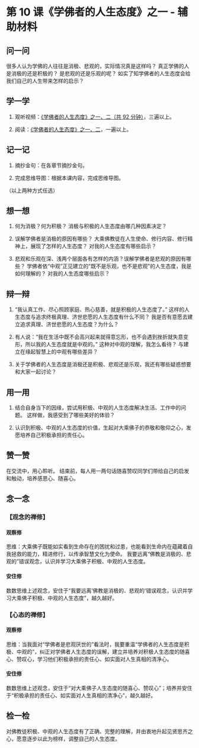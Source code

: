# 第 10 课《学佛者的人生态度》之一 - 辅助材料

## 问一问

很多人认为学佛的人往往是消极、悲观的，实际情况真是这样吗？
真正学佛的人是消极的还是积极的？
是悲观的还是乐观的呢？
如实了知学佛者的人生态度会给我们自己的人生带来怎样的启示？

## 学一学

1. 观听视频：[《学佛者的人生态度》之一、二（共 92 分钟）](https://www.youtube.com/watch?v=R31erH_I39E&list=PLFOtSydP54hdLSQfNmabHnm2zDucneVqm&index=1)，三遍以上。

2. 阅读：[《学佛者的人生态度》之一、二](./10-学佛者的人生态度之一)，一遍以上。

## 记一记

1. 摘抄金句：在各章节摘抄金句。

2. 完成思维导图：根据本课内容，完成思维导图。

（以上两种方式任选）

## 想一想

1. 何为消极？何为积极？
   消极与积极的人生态度由哪几种因素决定？

2. 误解学佛者是消极的原因有哪些？
   大乘佛教徒在人生使命、修行内容、修行精神上，展现了怎样的人生态度？
   对我的人生态度有哪些启示？

3. 悲观和乐观在深、浅两个层面各有怎样的内涵？误解学佛者是悲观的原因有哪些？
   学佛者依“中观”正见建立的“既不是乐观，也不是悲观”的人生态度，我是如何理解的？
   对我的人生态度哪些启示？

## 辩一辩

1. “我认真工作、尽心照顾家庭、热心慈善，就是积极的人生态度了。”
   这样的人生态度与追求终极真理、济世悲愿的人生态度有什么不同？
   我是否有意愿去建立追求真理、济世悲愿的人生态度？为什么？

2. 有人说：“我在生活中既不会高兴起来就得意忘形，也不会遇到挫折就失意变形，所以我的人生态度就是中观的。”
   这种对中观的理解，我怎么看待？
   与建立在缘起智慧上的中观有哪些差异？

3. 关于学佛者的人生态度是消极还是积极、悲观还是乐观，我还有哪些疑惑想要和大家一起讨论？

## 用一用

1. 结合自身当下的因缘，尝试用积极、中观的人生态度解决生活、工作中的问题。
   这样做，我感受到了哪些美好的体验？

2. 认识到积极、中观的人生态度的价值，生起对大乘佛子的恭敬和敬仰之心，发愿培养自己积极承担的责任心。

## 赞一赞

在交流中，用心聆听。
结束前，每人用一两句话随喜赞叹同学们带给自己的启发和触动，培养感恩心、随喜心。

## 念一念

### 【观念的禅修】

#### 观察修

思维：大乘佛子既能如实看到生命存在的困扰和过患，也能看到生命内在蕴藏着自我拯救的能力，精进修行，以传承智慧文化为使命。
我要远离“佛教是消极的、悲观的”错误观念，认识并学习大乘佛子积极、中观的人生态度。

#### 安住修

数数思维上述观念，安住于“我要远离‘佛教是消极的、悲观的’错误观念，认识并学习大乘佛子积极、中观的人生态度”，越久越好。

### 【心态的禅修】

#### 观察修

思维：当我面对“学佛者是悲观厌世的”看法时，我要重温“学佛者的人生态度是积极、中观的”，纠正对学佛者人生态度的误解，建立并培养对积极人生态度的随喜心、赞叹心，学习他们积极承担的责任心、如实面对人生真相的清净心。

#### 安住修

数数思维上述观念，安住于“对大乘佛子人生态度的随喜心、赞叹心”；培养并安住于“积极承担的责任心、如实面对人生真相的清净心”，越久越好。

## 检一检

对佛教徒积极、中观的人生态度有了正确、完整的理解，并由衷地升起见贤思齐之心，愿意逐步以此为榜样，调整自己的人生态度。
